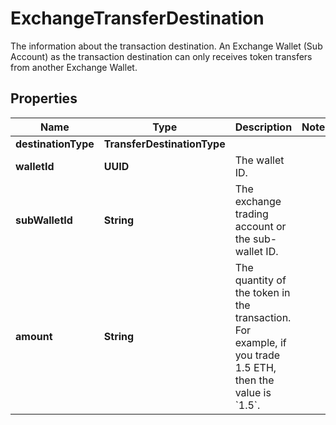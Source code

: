 

# ExchangeTransferDestination

The information about the transaction destination. An Exchange Wallet (Sub Account) as the transaction destination can only receives token transfers from another Exchange Wallet.

## Properties

| Name | Type | Description | Notes |
|------------ | ------------- | ------------- | -------------|
|**destinationType** | **TransferDestinationType** |  |  |
|**walletId** | **UUID** | The wallet ID. |  |
|**subWalletId** | **String** | The exchange trading account or the sub-wallet ID. |  |
|**amount** | **String** | The quantity of the token in the transaction. For example, if you trade 1.5 ETH, then the value is &#x60;1.5&#x60;.  |  |



